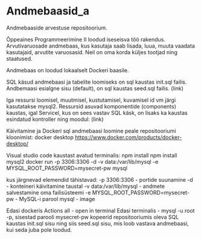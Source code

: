 # Andmebaasid_a
Andmebaaside arvestuse repositoorium.

Õppeaines Programmeerimine II loodud iseseisva töö rakendus.
Arvutivaruosade andmebaas, kus kasutaja saab lisada, luua, muuta vaadata kasutajaid, arvutite varuosasid.
Neil on oma korda küljes tootjad ning staatused.

Andmebaas on loodud lokaalselt Dockeri baasile.

SQL käsud andmebaasi ja tabelite loomiseks on sql kaustas init.sql failis.
Andbemaasi esialgne sisu (default), on sql kaustas seed.sql failis.
(link)

Iga ressursi loomisel, muutmisel, kustutamisel, kuvamisel id vm järgi kasutatakse mysql2.
Ressursid asuvad komponentide (components) kaustas, igal Servicel, kus on sees vastav SQL käsk, on lisaks ka kaustas esindatud kontroller ning moodul:
(link)

Käivitamine ja Dockeri sql andmebaasi loomine peale repositooriumi kloonimist:
docker desktop https://www.docker.com/products/docker-desktop/

Visual studio code kaustast avatud terminalis:
npm install
npm install mysql2
docker run -p 3306:3306 -d -v data:/var/lib/mysql -e MYSQL_ROOT_PASSWORD=mysecret-pw mysql

kus järgnevad elemendid tähistavad:
-p 3306:3306 - portide suunamine
-d - konteineri käivitamine taustal
-v data:/var/lib/mysql - andmete salvestamine oma failisüsteemi
-e MYSQL_ROOT_PASSWORD=mysecret-pw - MySQL-i parool
mysql - image

Edasi dockeris Actions all - open in terminal
Edasi terminalis - mysql -u root -p, sisestad parooli mysecret-pw
kopeerid repositooriumis oleva SQL kaustas init.sql sisu ning siis seed.sql sisu, mis loob vastava andmebaasi, kui seda juba pole loodud.

